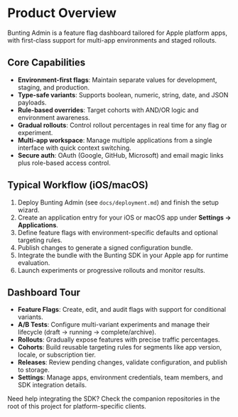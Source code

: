 # Product Overview

Bunting Admin is a feature flag dashboard tailored for Apple platform apps, with first-class support for multi-app environments and staged rollouts.

## Core Capabilities

- **Environment-first flags**: Maintain separate values for development, staging, and production.
- **Type-safe variants**: Supports boolean, numeric, string, date, and JSON payloads.
- **Rule-based overrides**: Target cohorts with AND/OR logic and environment awareness.
- **Gradual rollouts**: Control rollout percentages in real time for any flag or experiment.
- **Multi-app workspace**: Manage multiple applications from a single interface with quick context switching.
- **Secure auth**: OAuth (Google, GitHub, Microsoft) and email magic links plus role-based access control.

## Typical Workflow (iOS/macOS)

1. Deploy Bunting Admin (see `docs/deployment.md`) and finish the setup wizard.
2. Create an application entry for your iOS or macOS app under **Settings → Applications**.
3. Define feature flags with environment-specific defaults and optional targeting rules.
4. Publish changes to generate a signed configuration bundle.
5. Integrate the bundle with the Bunting SDK in your Apple app for runtime evaluation.
6. Launch experiments or progressive rollouts and monitor results.

## Dashboard Tour

- **Feature Flags**: Create, edit, and audit flags with support for conditional variants.
- **A/B Tests**: Configure multi-variant experiments and manage their lifecycle (draft → running → complete/archive).
- **Rollouts**: Gradually expose features with precise traffic percentages.
- **Cohorts**: Build reusable targeting rules for segments like app version, locale, or subscription tier.
- **Releases**: Review pending changes, validate configuration, and publish to storage.
- **Settings**: Manage apps, environment credentials, team members, and SDK integration details.

Need help integrating the SDK? Check the companion repositories in the root of this project for platform-specific clients.
